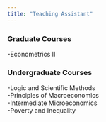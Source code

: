 ```yaml
---
title: "Teaching Assistant"
---
```


### Graduate Courses
-Econometrics II  
### Undergraduate Courses
-Logic and Scientific Methods  
-Principles of Macroeconomics  
-Intermediate Microeconomics  
-Poverty and Inequality  

